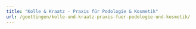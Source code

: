 ```yaml
---
title: "Kolle & Kraatz - Praxis für Podologie & Kosmetik"
url: /goettingen/kolle-und-kraatz-praxis-fuer-podologie-und-kosmetik/
---
```

